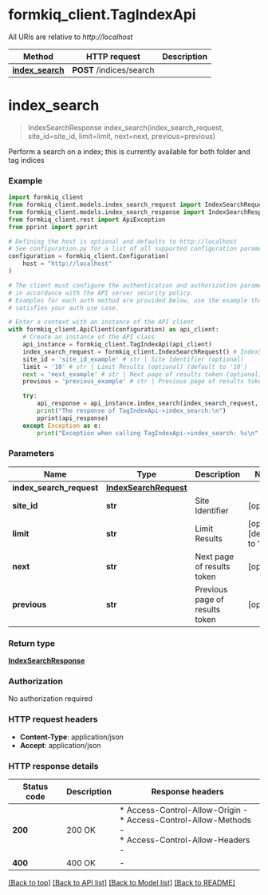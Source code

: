 # formkiq_client.TagIndexApi

All URIs are relative to *http://localhost*

Method | HTTP request | Description
------------- | ------------- | -------------
[**index_search**](TagIndexApi.md#index_search) | **POST** /indices/search | 


# **index_search**
> IndexSearchResponse index_search(index_search_request, site_id=site_id, limit=limit, next=next, previous=previous)

Perform a search on a index; this is currently available for both folder and tag indices

### Example


```python
import formkiq_client
from formkiq_client.models.index_search_request import IndexSearchRequest
from formkiq_client.models.index_search_response import IndexSearchResponse
from formkiq_client.rest import ApiException
from pprint import pprint

# Defining the host is optional and defaults to http://localhost
# See configuration.py for a list of all supported configuration parameters.
configuration = formkiq_client.Configuration(
    host = "http://localhost"
)

# The client must configure the authentication and authorization parameters
# in accordance with the API server security policy.
# Examples for each auth method are provided below, use the example that
# satisfies your auth use case.

# Enter a context with an instance of the API client
with formkiq_client.ApiClient(configuration) as api_client:
    # Create an instance of the API class
    api_instance = formkiq_client.TagIndexApi(api_client)
    index_search_request = formkiq_client.IndexSearchRequest() # IndexSearchRequest | 
    site_id = 'site_id_example' # str | Site Identifier (optional)
    limit = '10' # str | Limit Results (optional) (default to '10')
    next = 'next_example' # str | Next page of results token (optional)
    previous = 'previous_example' # str | Previous page of results token (optional)

    try:
        api_response = api_instance.index_search(index_search_request, site_id=site_id, limit=limit, next=next, previous=previous)
        print("The response of TagIndexApi->index_search:\n")
        pprint(api_response)
    except Exception as e:
        print("Exception when calling TagIndexApi->index_search: %s\n" % e)
```



### Parameters


Name | Type | Description  | Notes
------------- | ------------- | ------------- | -------------
 **index_search_request** | [**IndexSearchRequest**](IndexSearchRequest.md)|  | 
 **site_id** | **str**| Site Identifier | [optional] 
 **limit** | **str**| Limit Results | [optional] [default to &#39;10&#39;]
 **next** | **str**| Next page of results token | [optional] 
 **previous** | **str**| Previous page of results token | [optional] 

### Return type

[**IndexSearchResponse**](IndexSearchResponse.md)

### Authorization

No authorization required

### HTTP request headers

 - **Content-Type**: application/json
 - **Accept**: application/json

### HTTP response details

| Status code | Description | Response headers |
|-------------|-------------|------------------|
**200** | 200 OK |  * Access-Control-Allow-Origin -  <br>  * Access-Control-Allow-Methods -  <br>  * Access-Control-Allow-Headers -  <br>  |
**400** | 400 OK |  -  |

[[Back to top]](#) [[Back to API list]](../README.md#documentation-for-api-endpoints) [[Back to Model list]](../README.md#documentation-for-models) [[Back to README]](../README.md)

